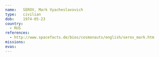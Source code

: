 ```yaml
---
name:	SEROV, Mark Vyacheslavovich
type:	civilian
dob:	1974-05-23
country:
  - RUS
references:
  - http://www.spacefacts.de/bios/cosmonauts/english/serov_mark.htm
missions:
evas:
---
```

